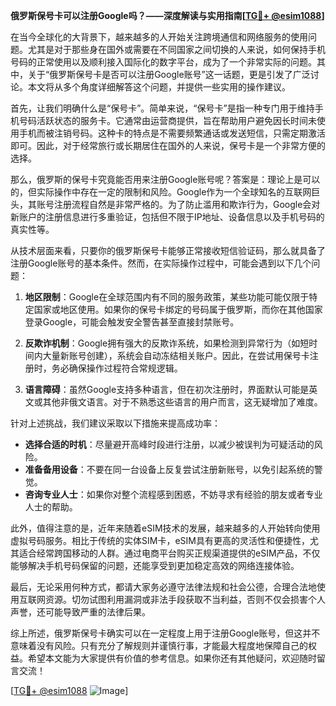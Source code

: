 **俄罗斯保号卡可以注册Google吗？——深度解读与实用指南[[TG💪+ @esim1088](https://t.me/s/esim1088)]**

在当今全球化的大背景下，越来越多的人开始关注跨境通信和网络服务的使用问题。尤其是对于那些身在国外或需要在不同国家之间切换的人来说，如何保持手机号码的正常使用以及顺利接入国际化的数字平台，成为了一个非常实际的问题。其中，关于“俄罗斯保号卡是否可以注册Google账号”这一话题，更是引发了广泛讨论。本文将从多个角度详细解答这个问题，并提供一些实用的操作建议。

首先，让我们明确什么是“保号卡”。简单来说，“保号卡”是指一种专门用于维持手机号码活跃状态的服务卡。它通常由运营商提供，旨在帮助用户避免因长时间未使用手机而被注销号码。这种卡的特点是不需要频繁通话或发送短信，只需定期激活即可。因此，对于经常旅行或长期居住在国外的人来说，保号卡是一个非常方便的选择。

那么，俄罗斯的保号卡究竟能否用来注册Google账号呢？答案是：理论上是可以的，但实际操作中存在一定的限制和风险。Google作为一个全球知名的互联网巨头，其账号注册流程自然是非常严格的。为了防止滥用和欺诈行为，Google会对新账户的注册信息进行多重验证，包括但不限于IP地址、设备信息以及手机号码的真实性等。

从技术层面来看，只要你的俄罗斯保号卡能够正常接收短信验证码，那么就具备了注册Google账号的基本条件。然而，在实际操作过程中，可能会遇到以下几个问题：

1. **地区限制**：Google在全球范围内有不同的服务政策，某些功能可能仅限于特定国家或地区使用。如果你的保号卡绑定的号码属于俄罗斯，而你在其他国家登录Google，可能会触发安全警告甚至直接封禁账号。

2. **反欺诈机制**：Google拥有强大的反欺诈系统，如果检测到异常行为（如短时间内大量新账号创建），系统会自动冻结相关账户。因此，在尝试用保号卡注册时，务必确保操作过程符合常规逻辑。

3. **语言障碍**：虽然Google支持多种语言，但在初次注册时，界面默认可能是英文或其他非俄文语言。对于不熟悉这些语言的用户而言，这无疑增加了难度。

针对上述挑战，我们建议采取以下措施来提高成功率：

- **选择合适的时机**：尽量避开高峰时段进行注册，以减少被误判为可疑活动的风险。
- **准备备用设备**：不要在同一台设备上反复尝试注册新账号，以免引起系统的警觉。
- **咨询专业人士**：如果你对整个流程感到困惑，不妨寻求有经验的朋友或者专业人士的帮助。

此外，值得注意的是，近年来随着eSIM技术的发展，越来越多的人开始转向使用虚拟号码服务。相比于传统的实体SIM卡，eSIM具有更高的灵活性和便捷性，尤其适合经常跨国移动的人群。通过电商平台购买正规渠道提供的eSIM产品，不仅能够解决手机号码保留的问题，还能享受到更加稳定高效的网络连接体验。

最后，无论采用何种方式，都请大家务必遵守法律法规和社会公德，合理合法地使用互联网资源。切勿试图利用漏洞或非法手段获取不当利益，否则不仅会损害个人声誉，还可能导致严重的法律后果。

综上所述，俄罗斯保号卡确实可以在一定程度上用于注册Google账号，但这并不意味着没有风险。只有充分了解规则并谨慎行事，才能最大程度地保障自己的权益。希望本文能为大家提供有价值的参考信息。如果你还有其他疑问，欢迎随时留言交流！

[[TG💪+ @esim1088](https://t.me/s/esim1088) ![Image](https://i.postimg.cc/4NQfJmqS/Snipaste-2025-05-13-00-14-12.png)]